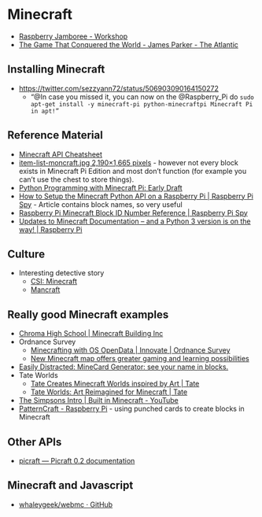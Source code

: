 # Minecraft

* [Raspberry Jamboree - Workshop](https://docs.google.com/document/d/17zjTIY6iO8amK21jKYJVOQruycdDRxusavw-RBBW-Is/mobilebasic?pli=1)
* [The Game That Conquered the World - James Parker - The Atlantic](http://www.theatlantic.com/magazine/archive/2014/06/the-game-that-conquered-the-world/361615/)


## Installing Minecraft

* https://twitter.com/sezzyann72/status/506903090164150272
	* “@In case you missed it, you can now on the @Raspberry_Pi do
		`sudo apt-get install -y minecraft-pi python-minecraftpi Minecraft Pi in apt!”`

## Reference Material

* [Minecraft API Cheatsheet](http://arghbox.files.wordpress.com/2013/06/table.pdf)
* [item-list-moncraft.jpg 2,190×1,665 pixels](http://www.djchewmacca.net/minecraft/pics/item-list-moncraft.jpg) - however not every block exists in Minecraft Pi Edition and most don’t function (for example you can’t use the chest to store things).
* [Python Programming with Minecraft Pi: Early Draft](http://arghbox.wordpress.com/2013/06/13/programming-minecraft-pi-with-python-early-draft/)
* [How to Setup the Minecraft Python API on a Raspberry Pi | Raspberry Pi Spy](http://www.raspberrypi-spy.co.uk/2014/05/how-to-setup-the-minecraft-python-api-on-a-raspberry-pi/) - Article contains block names, so very useful
* [Raspberry Pi Minecraft Block ID Number Reference | Raspberry Pi Spy](http://www.raspberrypi-spy.co.uk/2014/09/raspberry-pi-minecraft-block-id-number-reference/)
* [Updates to Minecraft Documentation – and a Python 3 version is on the way! | Raspberry Pi](http://www.raspberrypi.org/updates-to-minecraft-documentation/)

## Culture

* Interesting detective story
	* [CSI: Minecraft](http://www.penny-arcade.com/news/post/2014/08/20/csi-minecraft)
	* [Mancraft](http://www.penny-arcade.com/news/post/2014/08/20/mancraft)

## Really good Minecraft examples

* [Chroma High School | Minecraft Building Inc](http://minecraftbuildinginc.com/chroma-high-school/)
* Ordnance Survey
	* [Minecrafting with OS OpenData | Innovate | Ordnance Survey](http://www.ordnancesurvey.co.uk/innovate/developers/minecraft-map-britain.html)
	* [New Minecraft map offers greater gaming and learning possibilities](http://www.ordnancesurvey.co.uk/about/news/2014/gb-minecraft-2.html)
* [Easily Distracted: MineCard Generator: see your name in blocks.](http://richardhayler.blogspot.co.uk/2015/01/minecard-generator-see-your-name-in.html)
* Tate Worlds
	* [Tate Creates Minecraft Worlds inspired by Art | Tate](http://www.tate.org.uk/about/press-office/press-releases/tate-creates-minecraft-worlds-inspired-art)
	* [Tate Worlds: Art Reimagined for Minecraft | Tate](http://www.tate.org.uk/about/projects/tate-worlds-art-reimagined-minecraft)
* [The Simpsons Intro | Built in Minecraft - YouTube](https://www.youtube.com/watch?v=fyR1LDapzRs)
* [PatternCraft - Raspberry Pi](https://www.raspberrypi.org/blog/patterncraft/) - using punched cards to create blocks in Minecraft

## Other APIs

* [picraft — Picraft 0.2 documentation](http://picraft.readthedocs.org/en/release-0.2/)

## Minecraft and Javascript

* [whaleygeek/webmc · GitHub](https://github.com/whaleygeek/webmc)
